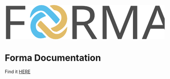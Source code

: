 ![Forma Logo](/src/documentation/img/forma-logo.svg)

# Forma Documentation

Find it [HERE](https://ai-forma.github.io/forma-docs/intro.html)

